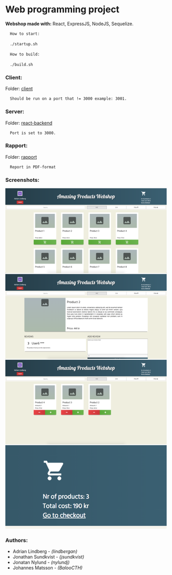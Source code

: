 Web programming project
=====



**Webshop made with:** React, ExpressJS, NodeJS, Sequelize.

```
  How to start:

  ./startup.sh

  How to build:

  ./build.sh
```


### Client:
Folder: [client](client/)
```
  Should be run on a port that != 3000 example: 3001.
```

### Server:
Folder: [react-backend](react-backend/)
```
  Port is set to 3000.
```

### Rapport:
Folder: [rapport](rapport/)
```
  Report in PDF-format
```


### Screenshots:
![Starview](screenshots/startview.png)
![Detailview](screenshots/detailview.png)
![Checkoutview](screenshots/checkoutview.png)
![Zoomedincart](screenshots/zoomedincart.png)



### Authors:
- Adrian Lindberg  - _(lindbergan)_
- Jonathan Sundkvist  - _(jsundkvist)_
- Jonatan Nylund  - _(nylundj)_
- Johannes Matsson  - _(BalooCTH)_

